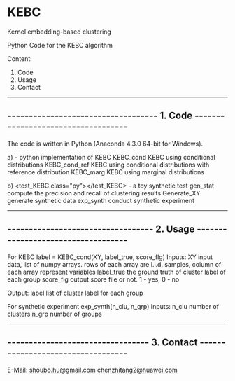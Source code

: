 # KEBC
Kernel embedding-based clustering

Python Code for the KEBC algorithm

Content:

1. Code
2. Usage
3. Contact


-------------------------------------------------------------------------------
----------------------------------- 1. Code -----------------------------------
-------------------------------------------------------------------------------

The code is written in Python (Anaconda 4.3.0 64-bit for Windows).

   a) <KEBC class="py"></KEBC>  - python implementation of KEBC
   KEBC_cond           KEBC using conditional distributions
   KEBC_cond_ref       KEBC using conditional distributions with reference distribution
   KEBC_marg           KEBC using marginal distributions

   b) <test_KEBC class="py"></test_KEBC>  - a toy synthetic test
   gen_stat            compute the precision and recall of clustering results
   Generate_XY         generate synthetic data
   exp_synth           conduct synthetic experiment

-------------------------------------------------------------------------------
---------------------------------- 2. Usage -----------------------------------
-------------------------------------------------------------------------------

For KEBC
label = KEBC\_cond(XY, label_true, score_flg)
  Inputs:
  XY          input data, list of numpy arrays. rows of each array are i.i.d.
              samples, column of each array represent variables
  label_true  the ground truth of cluster label of each group
  score_flg   output score file or not. 1 - yes, 0 - no

  Output:
  label       list of cluster label for each group

For synthetic experiment
exp_synth(n_clu, n_grp)
  Inputs:
  n_clu       number of clusters
  n_grp       number of groups

-------------------------------------------------------------------------------
--------------------------------- 3. Contact ----------------------------------
-------------------------------------------------------------------------------

E-Mail: 
shoubo.hu@gmail.com
chenzhitang2@huawei.com
